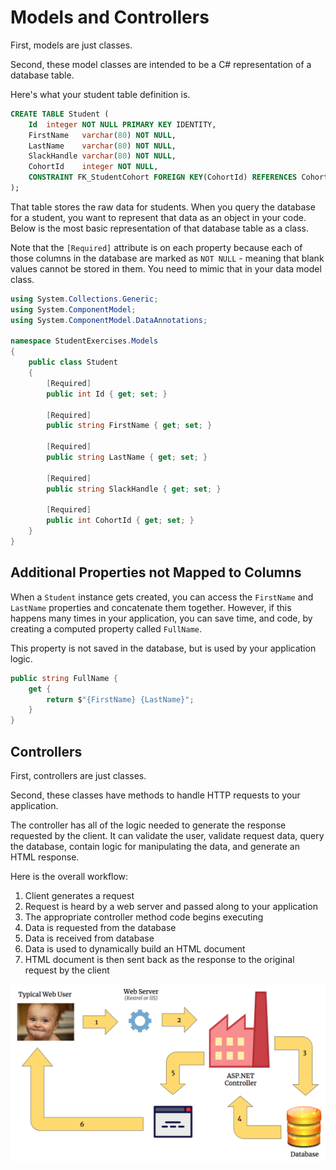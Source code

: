 # Models and Controllers

First, models are just classes.

Second, these model classes are intended to be a C# representation of a database table.

Here's what your student table definition is.

```sql
CREATE TABLE Student (
    Id	integer NOT NULL PRIMARY KEY IDENTITY,
    FirstName	varchar(80) NOT NULL,
    LastName	varchar(80) NOT NULL,
    SlackHandle	varchar(80) NOT NULL,
    CohortId	integer NOT NULL,
    CONSTRAINT FK_StudentCohort FOREIGN KEY(CohortId) REFERENCES Cohort(Id)
);
```

That table stores the raw data for students. When you query the database for a student, you want to represent that data as an object in your code. Below is the most basic representation of that database table as a class.

Note that the `[Required]` attribute is on each property because each of those columns in the database are marked as `NOT NULL` - meaning that blank values cannot be stored in them. You need to mimic that in your data model class.

```cs
using System.Collections.Generic;
using System.ComponentModel;
using System.ComponentModel.DataAnnotations;

namespace StudentExercises.Models
{
    public class Student
    {
        [Required]
        public int Id { get; set; }

        [Required]
        public string FirstName { get; set; }

        [Required]
        public string LastName { get; set; }

        [Required]
        public string SlackHandle { get; set; }

        [Required]
        public int CohortId { get; set; }
    }
}
```

## Additional Properties not Mapped to Columns

When a `Student` instance gets created, you can access the `FirstName` and `LastName` properties and concatenate them together. However, if this happens many times in your application, you can save time, and code, by creating a computed property called `FullName`.

This property is not saved in the database, but is used by your application logic.


```cs
public string FullName {
    get {
        return $"{FirstName} {LastName}";
    }
}
```

## Controllers

First, controllers are just classes.

Second, these classes have methods to handle HTTP requests to your application.

The controller has all of the logic needed to generate the  response requested by the client. It can validate the user, validate request data, query the database, contain logic for manipulating the data, and generate an HTML response.

Here is the overall workflow:

1. Client generates a request
1. Request is heard by a web server and passed along to your application
1. The appropriate controller method code begins executing
1. Data is requested from the database
1. Data is received from database
1. Data is used to dynamically build an HTML document
1. HTML document is then sent back as the response to the original request by the client

![](./images/asp-net-workflow.png)
